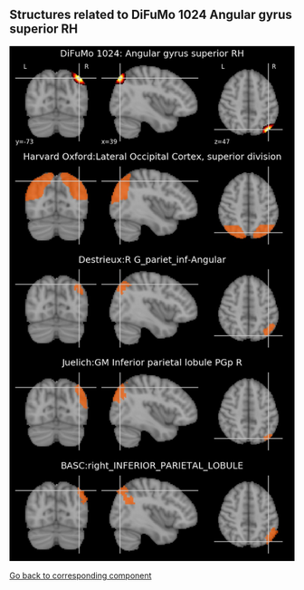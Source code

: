 


## Structures related to DiFuMo 1024 Angular gyrus superior RH

![101](101.jpg "Structures related to DiFuMo 1024 Angular gyrus superior RH")

[Go back to corresponding component](https://parietal-inria.github.io/DiFuMo/1024/html/101.html)